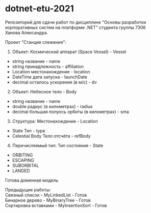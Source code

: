 # dotnet-etu-2021

Репозиторий для сдачи работ по дисциплине "Основы разработки корпоративных систем на платформе .NET" студента группы 7306 Ханова Александра.

Проект "Станция слежения":
1. Объект: Космический аппарат (Space Vessel) - Vessel
- string название - name
- string принадлежность - affiliation
- Location местонахождение - location
- DateTime дата запуска - launchDate
- decimal осталось ускорения (в м/с) - dv
2. Объект: Небесное тело - Body
- string название - name
- double радиус (в километрах) - radius
- decimal большая полуось орбиты (в километрах) - sma
3. Структура: Местонахождение - Location
- State Тип - type
- Celestial Body Тело отсчёта - refBody
4. Перечисляемый тип: Тип состояния - State
- ORBITING
- ESCAPING
- SUBORBITAL
- LANDED

Готова доменная модель

Предыдущие работы: <br>
Связный список - MyLinkedList - Готов <br>
Бинарное дерево - MyBinaryTree - Готов <br>
Сортировка вставками - MyInsertionSort - Готов <br>
